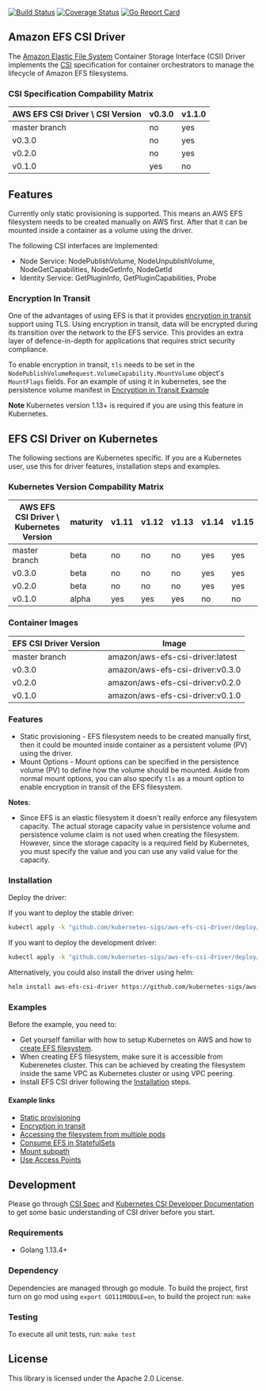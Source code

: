 [![Build Status](https://travis-ci.org/kubernetes-sigs/aws-efs-csi-driver.svg?branch=master)](https://travis-ci.org/kubernetes-sigs/aws-efs-csi-driver)
[![Coverage Status](https://coveralls.io/repos/github/kubernetes-sigs/aws-efs-csi-driver/badge.svg?branch=master)](https://coveralls.io/github/kubernetes-sigs/aws-efs-csi-driver?branch=master)
[![Go Report Card](https://goreportcard.com/badge/github.com/kubernetes-sigs/aws-efs-csi-driver)](https://goreportcard.com/report/github.com/kubernetes-sigs/aws-efs-csi-driver)

## Amazon EFS CSI Driver

The [Amazon Elastic File System](https://aws.amazon.com/efs/) Container Storage Interface (CSI) Driver implements the [CSI](https://github.com/container-storage-interface/spec/blob/master/spec.md) specification for container orchestrators to manage the lifecycle of Amazon EFS filesystems.

### CSI Specification Compability Matrix
| AWS EFS CSI Driver \ CSI Version       | v0.3.0| v1.1.0 |
|----------------------------------------|-------|--------|
| master branch                          | no    | yes    |
| v0.3.0                                 | no    | yes    |
| v0.2.0                                 | no    | yes    |
| v0.1.0                                 | yes   | no     |

## Features
Currently only static provisioning is supported. This means an AWS EFS filesystem needs to be created manually on AWS first. After that it can be mounted inside a container as a volume using the driver.

The following CSI interfaces are implemented:
* Node Service: NodePublishVolume, NodeUnpublishVolume, NodeGetCapabilities, NodeGetInfo, NodeGetId
* Identity Service: GetPluginInfo, GetPluginCapabilities, Probe

### Encryption In Transit
One of the advantages of using EFS is that it provides [encryption in transit](https://aws.amazon.com/blogs/aws/new-encryption-of-data-in-transit-for-amazon-efs/) support using TLS. Using encryption in transit, data will be encrypted during its transition over the network to the EFS service. This provides an extra layer of defence-in-depth for applications that requires strict security compliance.

To enable encryption in transit, `tls` needs to be set in the `NodePublishVolumeRequest.VolumeCapability.MountVolume` object's `MountFlags` fields. For an example of using it in kubernetes, see the persistence volume manifest in [Encryption in Transit Example](../examples/kubernetes/encryption_in_transit/specs/pv.yaml)

**Note** Kubernetes version 1.13+ is required if you are using this feature in Kubernetes.

## EFS CSI Driver on Kubernetes
The following sections are Kubernetes specific. If you are a Kubernetes user, use this for driver features, installation steps and examples.

### Kubernetes Version Compability Matrix
| AWS EFS CSI Driver \ Kubernetes Version| maturity | v1.11 | v1.12 | v1.13 | v1.14 | v1.15 |
|----------------------------------------|----------|-------|-------|-------|-------|-------|
| master branch                          | beta     | no    | no    | no    | yes   | yes   |
| v0.3.0                                 | beta     | no    | no    | no    | yes   | yes   |
| v0.2.0                                 | beta     | no    | no    | no    | yes   | yes   |
| v0.1.0                                 | alpha    | yes   | yes   | yes   | no    | no    |

### Container Images
|EFS CSI Driver Version     | Image                               |
|---------------------------|-------------------------------------|
|master branch              |amazon/aws-efs-csi-driver:latest     |
|v0.3.0                     |amazon/aws-efs-csi-driver:v0.3.0     |
|v0.2.0                     |amazon/aws-efs-csi-driver:v0.2.0     |
|v0.1.0                     |amazon/aws-efs-csi-driver:v0.1.0     |

### Features
* Static provisioning - EFS filesystem needs to be created manually first, then it could be mounted inside container as a persistent volume (PV) using the driver.
* Mount Options - Mount options can be specified in the persistence volume (PV) to define how the volume should be mounted. Aside from normal mount options, you can also specify `tls` as a mount option to enable encryption in transit of the EFS filesystem.

**Notes**:
* Since EFS is an elastic filesystem it doesn't really enforce any filesystem capacity. The actual storage capacity value in persistence volume and persistence volume claim is not used when creating the filesystem. However, since the storage capacity is a required field by Kubernetes, you must specify the value and you can use any valid value for the capacity.

### Installation
Deploy the driver:

If you want to deploy the stable driver:
```sh
kubectl apply -k "github.com/kubernetes-sigs/aws-efs-csi-driver/deploy/kubernetes/overlays/stable/?ref=master"
```

If you want to deploy the development driver:
```sh
kubectl apply -k "github.com/kubernetes-sigs/aws-efs-csi-driver/deploy/kubernetes/overlays/dev/?ref=master"
```

Alternatively, you could also install the driver using helm:
```sh
helm install aws-efs-csi-driver https://github.com/kubernetes-sigs/aws-efs-csi-driver/releases/download/v0.3.0/helm-chart.tgz
```

### Examples
Before the example, you need to:
* Get yourself familiar with how to setup Kubernetes on AWS and how to [create EFS filesystem](https://docs.aws.amazon.com/efs/latest/ug/getting-started.html).
* When creating EFS filesystem, make sure it is accessible from Kuberenetes cluster. This can be achieved by creating the filesystem inside the same VPC as Kubernetes cluster or using VPC peering.
* Install EFS CSI driver following the [Installation](README.md#Installation) steps.

#### Example links
* [Static provisioning](../examples/kubernetes/static_provisioning/README.md)
* [Encryption in transit](../examples/kubernetes/encryption_in_transit/README.md)
* [Accessing the filesystem from multiple pods](../examples/kubernetes/multiple_pods/README.md)
* [Consume EFS in StatefulSets](../examples/kubernetes/statefulset/README.md)
* [Mount subpath](../examples/kubernetes/volume_path/README.md)
* [Use Access Points](../examples/kubernetes/access_points/README.md)

## Development
Please go through [CSI Spec](https://github.com/container-storage-interface/spec/blob/master/spec.md) and [Kubernetes CSI Developer Documentation](https://kubernetes-csi.github.io/docs) to get some basic understanding of CSI driver before you start.

### Requirements
* Golang 1.13.4+

### Dependency
Dependencies are managed through go module. To build the project, first turn on go mod using `export GO111MODULE=on`, to build the project run: `make`

### Testing
To execute all unit tests, run: `make test`

## License
This library is licensed under the Apache 2.0 License.

